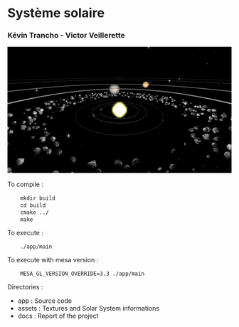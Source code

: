 # Système solaire
### Kévin Trancho - Victor Veillerette

![Image](docs/working_stuff/First.png)

To compile :
```
	mkdir build
	cd build
	cmake ../
	make
```
To execute :
```
	./app/main
```
To execute with mesa version :
```
	MESA_GL_VERSION_OVERRIDE=3.3 ./app/main
```

Directories :
 * app : Source code
 * assets : Textures and Solar System informations
 * docs : Report of the project
